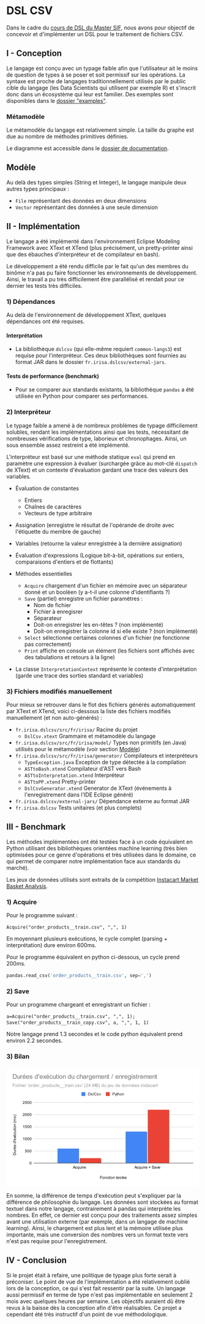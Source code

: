 # DSL CSV

Dans le cadre du [cours de DSL du Master SIF](https://github.com/FAMILIAR-project/HackOurLanguages-SIF), nous avons pour objectif de concevoir et d'implémenter un DSL pour le traitement de fichiers CSV.

## I - Conception

Le langage est conçu avec un typage faible afin que l'utilisateur ait le moins de question de types à se poser et soit permissif sur les opérations. La syntaxe est proche de langages traditionnellement utilisés par le public cible du langage (les Data Scientists qui utilisent par exemple R) et s'inscrit donc dans un écosystème qui leur est familier. Des exemples sont disponibles dans le [dossier "examples"](examples/).

### Métamodèle

Le métamodèle du langage est relativement simple. La taille du graphe est due au nombre de méthodes primitives définies.

Le diagramme est accessible dans le [dossier de documentation](doc/dslCsv%20class%20diagram.svg).

## Modèle

Au delà des types simples (String et Integer), le langage manipule deux autres types principaux :

* `File` représentant des données en deux dimensions
* `Vector` représentant des données à une seule dimension

## II - Implémentation

Le langage a été implémenté dans l'environnement Eclipse Modeling Framework avec XText et XTend (plus précisément, un pretty-printer ainsi que des ébauches d'interpréteur et de compilateur en bash).

Le développement a été rendu difficile par le fait qu'un des membres du binôme n'a pas pu faire fonctionner les environnements de développement. Ainsi, le travail a pu très difficilement être parallélisé et rendait pour ce dernier les tests très difficiles.

### 1) Dépendances

Au delà de l'environnement de développement XText, quelques dépendances ont été requises.

#### Interprétation

* La bibliothèque `dslcsv` (qui elle-même requiert `common-langs3`) est requise pour l'interpréteur. Ces deux bibliothèques sont fournies au format JAR dans le dossier `fr.irisa.dslcsv/external-jars`.

#### Tests de performance (benchmark)

* Pour se comparer aux standards existants, la bibliothèque `pandas` a été utilisée en Python pour comparer ses performances.

### 2) Interpréteur

Le typage faible a amené à de nombreux problèmes de typage difficilement solubles, rendant les implémentations ainsi que les tests, nécessitant de nombreuses vérifications de type, laborieux et chronophages. Ainsi, un sous ensemble assez restreint a été implémenté.

L'interpréteur est basé sur une méthode statique `eval` qui prend en paramètre une expression à évaluer (surchargée grâce au mot-clé `dispatch` de XText) et un contexte d'évaluation gardant une trace des valeurs des variables.

* Évaluation de constantes
    * Entiers
    * Chaînes de caractères
    * Vecteurs de type arbitraire
* Assignation (enregistre le résultat de l'opérande de droite avec l'étiquette du membre de gauche)
* Variables (retourne la valeur enregistrée à la dernière assignation)
* Évaluation d'expressions (Logique bit-à-bit, opérations sur entiers, comparaisons d'entiers et de flottants)
* Méthodes essentielles
    * `Acquire` chargement d'un fichier en mémoire avec un séparateur donné et un booléen (y a-t-il une colonne d'identifiants ?)
    * `Save` (partiel) enregistre un fichier paramètres :
        * Nom de fichier
        * Fichier à enregisrer
        * Séparateur
        * Doit-on enregistrer les en-têtes ? (non implémenté)
        * Doit-on enregistrer la colonne id si elle existe ? (non implémenté)
    * `Select` sélectionne certaines colonnes d'un fichier (ne fonctionne pas correctement)
    * `Print` affiche en console un élément (les fichiers sont affichés avec des tabulations et retours à la ligne)

* La classe `InterpretationContext` représente le contexte d'interprétation (garde une trace des sorties standard et variables)

### 3) Fichiers modifiés manuellement

Pour mieux se retrouver dans le flot des fichiers générés automatiquement par XText et XTend, voici ci-dessous la liste des fichiers modifiés manuellement (et non auto-générés) :

* `fr.irisa.dslcsv/src/fr/irisa/` Racine du projet
    * `DslCsv.xtext` Grammaire et métamodèle du langage
* `fr.irisa.dslcsv/src/fr/irisa/model/` Types non primitifs (en Java) utilisés pour le métamodèle (voir section [Modèle](#modèle))
* `fr.irisa.dslcsv/src/fr/irisa/generator/` Compilateurs et interpréteurs
    * `TypeException.java` Exception de type détectée à la compilation
    * `ASTtoBash.xtend` Compilateur d'AST vers Bash
    * `ASTtoInterpretation.xtend` Interpréteur
    * `ASTtoPP.xtend` Pretty-printer
    * `DslCsvGenerator.xtend` Generator de XText (événements à l'enregistrement dans l'IDE Eclipse généré)
* `fr.irisa.dslcsv/external-jars/` Dépendance externe au format JAR
* `fr.irisa.dslcsv` Tests unitaires (et plus complets)

## III - Benchmark

Les méthodes implémentées ont été testées face à un code équivalent en Python utilisant des bibliothèques orientées machine learning (très bien optimisées pour ce genre d'opérations et très utilisées dans le domaine, ce qui permet de comparer notre implémentation face aux standards du marché).

Les jeux de données utilisés sont extraits de la compétition [Instacart Market Basket Analysis](https://www.kaggle.com/c/instacart-market-basket-analysis).

### 1) Acquire

Pour le programme suivant :

```
Acquire("order_products__train.csv", ",", 1)
```

En moyennant plusieurs exécutions, le cycle complet (parsing + interprétation) dure environ 600ms.

Pour le programme équivalent en python ci-dessous, un cycle prend 200ms.

```py
pandas.read_csv('order_products__train.csv', sep=',')
```

### 2) Save

Pour un programme chargeant et enregistrant un fichier :

```
a=Acquire("order_products__train.csv", ",", 1);
Save("order_products__train_copy.csv", a, ",", 1, 1)
```

Notre langage prend 1.3 secondes et le code python équivalent prend environ 2.2 secondes.

### 3) Bilan

![Durées d'exécution](doc/durations.svg)

En somme, la différence de temps d'exécution peut s'expliquer par la différence de philosophie du langage. Les données sont stockées au format textuel dans notre langage, contrairement à pandas qui interprète les nombres. En effet, ce dernier est conçu pour des traitements assez simples avant une utilisation externe (par exemple, dans un langage de machine learning). Ainsi, le chargement est plus lent et la mémoire utilisée plus importante, mais une conversion des nombres vers un format texte vers n'est pas requise pour l'enregistrement.

## IV - Conclusion

Si le projet était à refaire, une politique de typage plus forte serait à préconiser. Le point de vue de l'implémentation a été relativement oublié lors de la conception, ce qui s'est fait ressentir par la suite. Un langage aussi permissif en terme de type n'est pas implémentable en seulement 2 mois avec quelques heures par semaine. Les objectifs auraient dû être revus à la baisse dès la conception afin d'être réalisables. Ce projet a cependant été très instructif d'un point de vue méthodologique.


